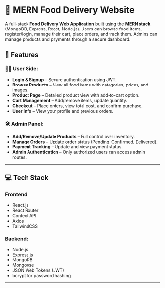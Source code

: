 
# 🍔 MERN Food Delivery Website

A full-stack **Food Delivery Web Application** built using the **MERN stack** (MongoDB, Express, React, Node.js). Users can browse food items, register/login, manage their cart, place orders, and track them. Admins can manage products and payments through a secure dashboard.

## 🚀 Features

### 👨‍🍳 User Side:

* **Login & Signup** – Secure authentication using JWT.
* **Browse Products** – View all food items with categories, prices, and images.
* **Product Page** – Detailed product view with add-to-cart option.
* **Cart Management** – Add/remove items, update quantity.
* **Checkout** – Place orders, view total cost, and confirm purchase.
* **User Info** – View your profile and previous orders.

### 🛠️ Admin Panel:

* **Add/Remove/Update Products** – Full control over inventory.
* **Manage Orders** – Update order status (Pending, Confirmed, Delivered).
* **Payment Tracking** – Update and view payment status.
* **Admin Authentication** – Only authorized users can access admin routes.

---

## 💻 Tech Stack

### Frontend:

* React.js
* React Router
* Context API 
* Axios
* TailwindCSS 

### Backend:

* Node.js
* Express.js
* MongoDB
* Mongoose
* JSON Web Tokens (JWT)
* bcrypt for password hashing

---



